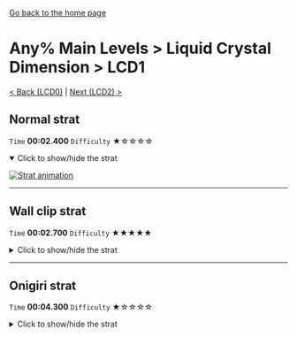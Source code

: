 [Go back to the home page](https://github.com/Doublevil/scbspeedrun)

# Any% Main Levels > Liquid Crystal Dimension > LCD1

[< Back (LCD0)](https://github.com/Doublevil/scbspeedrun/blob/main/levels/any_ml/LCD/LCD0.md) | [Next (LCD2) >](https://github.com/Doublevil/scbspeedrun/blob/main/levels/any_ml/LCD/LCD2.md)

## Normal strat

`Time` **00:02.400** `Difficulty` ★☆☆☆☆
<details open>
  <summary>Click to show/hide the strat</summary>

  [![Strat animation](https://github.com/Doublevil/scbspeedrun/blob/main/media/levels/LCD/LCD1_Strat.webp)](https://github.com/Doublevil/scbspeedrun/blob/main/media/levels/LCD/LCD1_Strat.mp4?raw=true)
</details>

---
## Wall clip strat

`Time` **00:02.700** `Difficulty` ★★★★★
<details>
  <summary>Click to show/hide the strat</summary>

  [![Strat animation](https://github.com/Doublevil/scbspeedrun/blob/main/media/levels/LCD/LCD1_WallClip.webp)](https://github.com/Doublevil/scbspeedrun/blob/main/media/levels/LCD/LCD1_WallClip.mp4?raw=true)

  **Notes**
  - Wall clip boosts are inconsistent, and this one doesn't even save time. Go for the normal strat.
  - After the boost, you still have to hold right and toggle the ink, then once you're past the ink glitch blocks, you either have to cancel your jump, or, faster yet, switch to cable cart and grab the plug. Good luck.
</details>

---
## Onigiri strat

`Time` **00:04.300** `Difficulty` ★☆☆☆☆
<details>
  <summary>Click to show/hide the strat</summary>

  [![Strat animation](https://github.com/Doublevil/scbspeedrun/blob/main/media/levels/LCD/LCD1_OnigiriStrat.webp)](https://github.com/Doublevil/scbspeedrun/blob/main/media/levels/LCD/LCD1_OnigiriStrat.mp4?raw=true)

  **Notes**
  - The glitch maze part looks somewhat scary but it's really not too dangerous at all.
</details>
